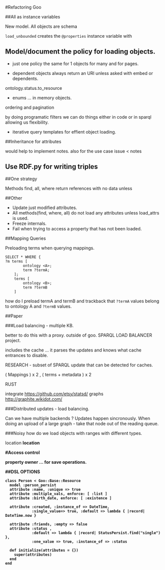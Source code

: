 #Refactoring Goo


##All as instance variables

New model. All objects are schema

`load_unbounded` creates the `@properties` instance variable with 

## Model/document the policy for loading objects.

- just one policy the same for 1 objects for many and for pages.

- dependent objects always return an URI unless asked with embed or dependents.

ontology.status.to_resource

- enums … in memory objects.

ordering and pagination

by doing programatic filters we can do things either in code or in sparql allowing us flexibility.



- iterative query templates for effient object loading.

##Inheritance for attributes

would help to implement notes. 
also for the use case issue < notes

## Use RDF.py for writing triples

##One strategy

Methods find, all, where return references with no data unless

##Other
- Update just modified attributes.
- All methods(find, where, all) do not load any attributes unless load_attrs is used.
- Freeze internals.
- Fail when trying to access a property that has not been loaded. 


##Mapping Queries

Preloading terms when querying mappings.

```
SELECT * WHERE {
?m terms [
		ontology <A>;
		term ?termA;
	];
	terms [
		ontology <B>;
		term ?termB
	]
```

how do I preload termA and termB and trackback that `?termA` values belong to ontology A and `?termB` values.



##Paper

###Load balancing - multiple KB.

better to do this with a proxy. outside of goo.
SPARQL LOAD BALANCER project.

includes the cache … it parses the updates and knows what cache entrances
to disable.

RESEARCH - subset of SPARQL update that can be detected for caches.

( Mappings ) x 2 , ( terms + metadata ) x 2

RUST

integrate 
https://github.com/etsy/statsd/
graphs
http://graphite.wikidot.com/

###Distributed updates - load balancing.

Can we have multiple backends ? Updates happen sincronously. When doing an upload of a large graph - take that node out of the reading queue.

###Noisy
how do we load objects with ranges with different types.

<a> location <london>
<b> location <london>

#Access control

property owner … for save operations.

##DSL OPTIONS


```
class Person < Goo::Base::Resource
  model :person_persist
  attribute :name, :unique => true
  attribute :multiple_vals, enforce: [ :list ]
  attribute :birth_date, enforce: [ :existence ]

  attribute :created, :instance_of => DateTime,
            :single_value=> true, :default => lambda { |record| DateTime.now }
            
  attribute :friends, :empty => false
  attribute :status ,  
  			:default => lambda { |record| StatusPersist.find("single") }, 
  			:one_value => true, :instance_of => :status

  def initialize(attributes = {})
    super(attributes)
  end
end
```